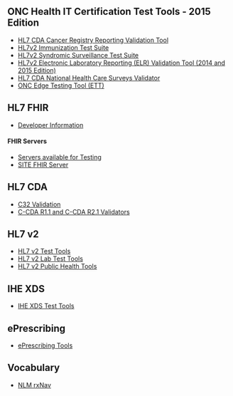## ONC Health IT Certification Test Tools - 2015 Edition

* <a href="http://cda-validation.nist.gov/cda-validation/muCRV.html" target="_blank">HL7 CDA Cancer Registry Reporting Validation Tool</a>
* <a href="https://hl7v2-iz-r1.5-testing.nist.gov/iztool/#/home" target="_blank">HL7v2 Immunization Test Suite</a>
* <a href="http://hl7v2-ss-r2-testing.nist.gov/ss-r2/#/home" target="_blank">HL7v2 Syndromic Surveillance Test Suite</a>
* <a href="http://hl7v2-elr-testing.nist.gov/mu-elr/" target="_blank">HL7v2 Electronic Laboratory Reporting (ELR) Validation Tool (2014 and 2015 Edition)</a>
* <a href="http://cda-validation.nist.gov/cda-validation/muNHCS.html" target="_blank">HL7 CDA National Health Care Surveys Validator</a>
* <a href="https://ttpedge.sitenv.org/ttp/#/home" target="_blank">ONC Edge Testing Tool (ETT)</a>

## HL7 FHIR

* [Developer Information](http://wiki.hl7.org/index.php?title=FHIR)

#### FHIR Servers

* [Servers available for Testing](http://wiki.hl7.org/index.php?title=Publicly_Available_FHIR_Servers_for_testing)
* [SITE FHIR Server](https://sitenv.org/web/site/fhir-sandbox)

## HL7 CDA

* [C32 Validation](http://cda-validation.nist.gov/cda-validation/validation.html)
* [C-CDA R1.1 and C-CDA R2.1 Validators](http://sitenv.org/sandbox-ccda/ccda-validator)

## HL7 v2

* [HL7 v2 Test Tools](http://healthcare.nist.gov/NIST-TOOLS/HL7%20v2/index.html)
* [HL7 v2 Lab Test Tools](http://healthcare.nist.gov/NIST-TOOLS/Lab/index.html)
* [HL7 v2 Public Health Tools](http://healthcare.nist.gov/NIST-TOOLS/Public%20Health/index.html)

## IHE XDS 

* [IHE XDS Test Tools](http://healthcare.nist.gov/NIST-TOOLS/XDS/index.html)

## ePrescribing

* [ePrescribing Tools](http://healthcare.nist.gov/NIST-TOOLS/NCPDP/index.html)

## Vocabulary

* [NLM rxNav](https://rxnav.nlm.nih.gov)

